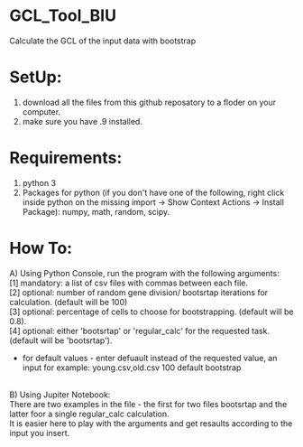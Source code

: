# GCL_Tool_BIU
Calculate the GCL of the input data with bootstrap

# SetUp:
1) download all the files from this github reposatory to a floder on your computer.
2) make sure you have .9 installed.

# Requirements:
1) python 3
2) Packages for python (if you don't have one of the following, right click inside python on the missing import -> Show Context Actions -> Install Package): numpy, math, random, scipy.

# How To:
A) Using Python Console, run the program with the following arguments:
<br />[1] mandatory: a list of csv files with commas between each file.
<br />[2] optional: number of random gene division/ bootsrtap iterations for calculation. (default will be 100)
<br />[3] optional: percentage of cells to choose for bootstrapping. (default will be 0.8).
<br />[4] optional: either 'bootsrtap' or 'regular_calc' for the requested task. (default will be 'bootsrtap').
* for default values - enter defuault instead of the requested value, an input for example:
young.csv,old.csv 100 default bootstrap
<br />
B) Using Jupiter Notebook:
<br />There are two examples in the file - the first for two files bootsrtap and the latter foor a single regular_calc calculation.
<br />It is easier here to play with the arguments and get resaults according to the input you insert.

